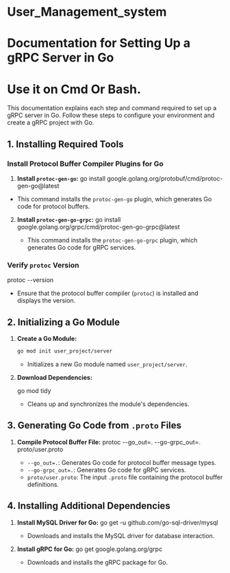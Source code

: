 # User_Management_system
# Documentation for Setting Up a gRPC Server in Go
# Use it on Cmd Or Bash.

This documentation explains each step and command required to set up a gRPC server in Go. Follow these steps to configure your environment and create a gRPC project with Go.

## 1. Installing Required Tools

### Install Protocol Buffer Compiler Plugins for Go

1. **Install `protoc-gen-go`:**
   go install google.golang.org/protobuf/cmd/protoc-gen-go@latest
- This command installs the `protoc-gen-go` plugin, which generates Go code for protocol buffers.

2. **Install `protoc-gen-go-grpc`:**
   go install google.golang.org/grpc/cmd/protoc-gen-go-grpc@latest
   
   - This command installs the `protoc-gen-go-grpc` plugin, which generates Go code for gRPC services.

### Verify `protoc` Version
   
   protoc --version
   
   - Ensure that the protocol buffer compiler (`protoc`) is installed and displays the version.

## 2. Initializing a Go Module

1. **Create a Go Module:**
   ```bash
   go mod init user_project/server
   ```
   - Initializes a new Go module named `user_project/server`.

2. **Download Dependencies:**
   
   go mod tidy
   
   - Cleans up and synchronizes the module's dependencies.

## 3. Generating Go Code from `.proto` Files

1. **Compile Protocol Buffer File:**
   protoc --go_out=. --go-grpc_out=. proto/user.proto
   
   - `--go_out=.`: Generates Go code for protocol buffer message types.
   - `--go-grpc_out=.`: Generates Go code for gRPC services.
   - `proto/user.proto`: The input `.proto` file containing the protocol buffer definitions.

## 4. Installing Additional Dependencies

1. **Install MySQL Driver for Go:**
   go get -u github.com/go-sql-driver/mysql
   
   - Downloads and installs the MySQL driver for database interaction.

2. **Install gRPC for Go:**
   go get google.golang.org/grpc
   
   - Downloads and installs the gRPC package for Go.
